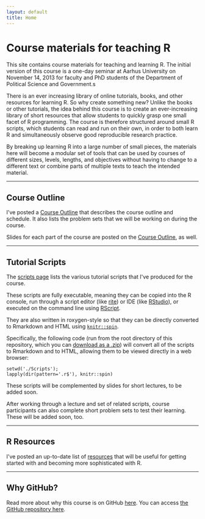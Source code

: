 ```yaml
---
layout: default
title: Home
---
```


# Course materials for teaching R #

This site contains course materials for teaching and learning R. The initial version of this course is a one-day seminar at Aarhus University on November 14, 2013 for faculty and PhD students of the Department of Political Science and Government.s

There is an ever increasing library of online tutorials, books, and other resources for learning R. So why create something new? Unlike the books or other tutorials, the idea behind this course is to create an ever-increasing library of short resources that allow students to quickly grasp one small facet of R programming. The course is therefore structured around small R scripts, which students can read and run on their own, in order to both learn R and simultaneously observe good reproducible research practice.

By breaking up learning R into a large number of small pieces, the materials here will become a modular set of tools that can be used by courses of different sizes, levels, lengths, and objectives without having to change to a different text or combine parts of multiple texts to teach the intended material.


---
## Course Outline ##

I've posted a [Course Outline](CourseOutline.html) that describes the course outline and schedule. It also lists the problem sets that we will be working on during the course. 

Slides for each part of the course are posted on the [Course Outline](CourseOutline.html), as well.


---
## Tutorial Scripts ##
The [scripts page](Scripts.html) lists the various tutorial scripts that I've produced for the course.

These scripts are fully executable, meaning they can be copied into the R console, run through a script editor (like [rite](https://github.com/leeper/rite)) or IDE (like [RStudio](http://www.rstudio.com)), or executed on the command line using [RScript](http://stat.ethz.ch/R-manual/R-devel/library/utils/html/Rscript.html).

They are also written in roxygen-style so that they can be directly converted to Rmarkdown and HTML using [`knitr::spin`](http://yihui.name/knitr/demo/stitch/).

Specifically, the following code (run from the root directory of this repository, which you can [download as a .zip](https://github.com/leeper/Rcourse/archive/gh-pages.zip)) will convert all of the scripts to Rmarkdown and to HTML, allowing them to be viewed directly in a web browser:

```
setwd('./Scripts');
lapply(dir(pattern='.r$'), knitr::spin)
```

These scripts will be complemented by slides for short lectures, to be added soon.

After working through a lecture and set of related scripts, course participants can also complete short problem sets to test their learning. These will be added soon, too.

---
## R Resources ##
I've posted an up-to-date list of [resources](Resources.html) that will be useful for getting started with and becoming more sophisticated with R.


---
## Why GitHub? ##

Read more about why this course is on GitHub [here](fork.html). You can access [the GitHub repository here](https://github.com/leeper/Rcourse).

